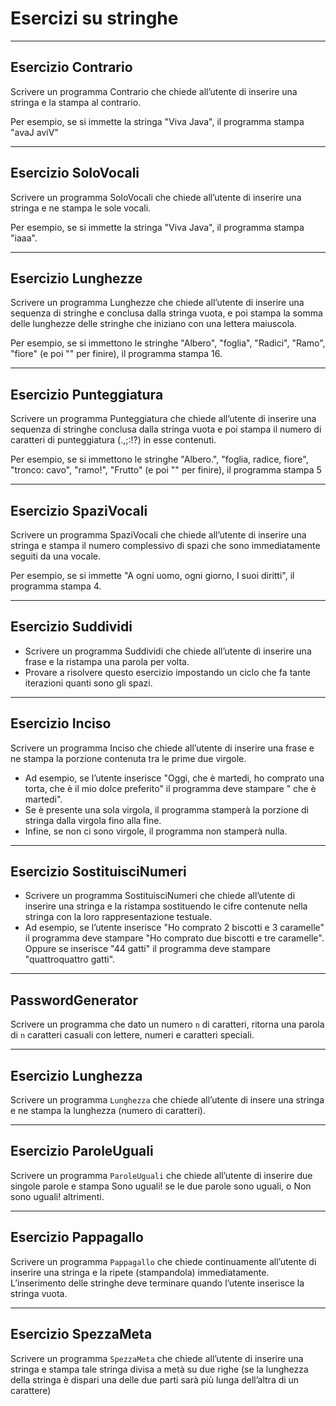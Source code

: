 # Esercizi su stringhe

---

## Esercizio Contrario

Scrivere un programma Contrario che chiede all’utente di inserire una stringa e la stampa al contrario. 

Per esempio, se si immette la stringa "Viva Java", il programma stampa "avaJ aviV"

---

## Esercizio SoloVocali

Scrivere un programma SoloVocali che chiede all’utente di inserire una stringa e ne stampa le sole vocali. 

Per esempio, se si immette la stringa "Viva Java", il programma stampa "iaaa".

---

## Esercizio Lunghezze

Scrivere un programma Lunghezze che chiede all’utente di inserire una sequenza di stringhe e conclusa dalla stringa vuota, e poi stampa la somma delle lunghezze delle stringhe che iniziano con una lettera maiuscola. 

Per esempio, se si immettono le stringhe "Albero", "foglia", "Radici",
"Ramo", "fiore" (e poi "" per finire), il programma stampa 16.

---

## Esercizio Punteggiatura

Scrivere un programma Punteggiatura che chiede all’utente di inserire una sequenza di stringhe conclusa dalla stringa vuota e poi stampa il numero di caratteri di punteggiatura (.,;:!?) in esse contenuti. 

Per esempio, se si immettono le stringhe "Albero.", "foglia, radice, fiore", "tronco: cavo", "ramo!", "Frutto" (e poi "" per finire), il programma stampa 5

---

## Esercizio SpaziVocali

Scrivere un programma SpaziVocali che chiede all’utente di inserire una stringa e stampa il numero complessivo di spazi che sono immediatamente seguiti da una vocale. 

Per esempio, se si immette "A ogni uomo, ogni giorno, I suoi diritti", il programma stampa 4.

---

## Esercizio Suddividi

* Scrivere un programma Suddividi che chiede all’utente di inserire una frase e la ristampa una parola per volta. 
* Provare a risolvere questo esercizio impostando un ciclo che fa tante iterazioni quanti sono gli spazi.

---

## Esercizio Inciso

Scrivere un programma Inciso che chiede all’utente di inserire una frase e ne stampa la porzione contenuta tra le prime due virgole. 

* Ad esempio, se l’utente inserisce "Oggi, che è martedi, ho comprato una torta, che è il mio dolce preferito" il programma deve stampare " che è martedi".
* Se è presente una sola virgola, il programma stamperà la porzione di stringa dalla virgola fino alla fine.
* Infine, se non ci sono virgole, il programma non stamperà nulla.

---

## Esercizio SostituisciNumeri

* Scrivere un programma SostituisciNumeri che chiede all’utente di inserire una stringa e la ristampa sostituendo le cifre contenute nella stringa con la loro rappresentazione testuale. 
* Ad esempio, se l’utente inserisce "Ho comprato 2 biscotti e 3 caramelle" il programma deve stampare "Ho comprato due biscotti e tre caramelle". Oppure se inserisce "44 gatti" il programma deve stampare "quattroquattro gatti".

---

## PasswordGenerator

Scrivere un programma che dato un numero `n` di caratteri, ritorna una parola di `n` caratteri casuali con lettere, numeri e caratteri speciali.

---

## Esercizio Lunghezza

Scrivere un programma `Lunghezza` che chiede all’utente di insere una stringa e ne stampa
la lunghezza (numero di caratteri).

---

## Esercizio ParoleUguali

Scrivere un programma `ParoleUguali` che chiede all’utente di inserire due singole parole
e stampa Sono uguali! se le due parole sono uguali, o Non sono uguali! altrimenti.

---

## Esercizio Pappagallo

Scrivere un programma `Pappagallo` che chiede continuamente all’utente di inserire una
stringa e la ripete (stampandola) immediatamente. L’inserimento delle stringhe deve terminare quando
l’utente inserisce la stringa vuota.

---

## Esercizio SpezzaMeta

Scrivere un programma `SpezzaMeta` che chiede all’utente di inserire una stringa e stampa
tale stringa divisa a metà su due righe (se la lunghezza della stringa è dispari una delle due parti sarà
più lunga dell’altra di un carattere)
